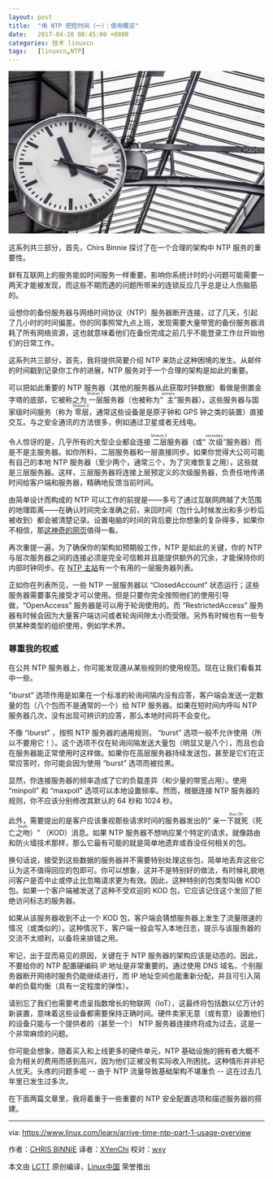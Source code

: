 ```yaml
---
layout: post
title:	"用 NTP 把控时间（一）：使用概览"
date:	2017-04-28 08:45:00 +0800 
categories:	技术 linuxcn 
tags:	[linuxcn,NTP]
---
```



![NTP](/Asserts/Images/album/201704/28/014750zt8zwu2856788b87.jpg "NTP")


这系列共三部分，首先，Chirs Binnie 探讨了在一个合理的架构中 NTP 服务的重要性。


鲜有互联网上的服务能如时间服务一样重要。影响你系统计时的小问题可能需要一两天才能被发现，而这些不期而遇的问题所带来的连锁反应几乎总是让人伤脑筋的。


设想你的备份服务器与网络时间协议（NTP）服务器断开连接，过了几天，引起了几小时的时间偏差。你的同事照常九点上班，发现需要大量带宽的备份服务器消耗了所有网络资源，这也就意味着他们在备份完成之前几乎不能登录工作台开始他们的日常工作。


这系列共三部分，首先，我将提供简要介绍 NTP 来防止这种困境的发生。从邮件的时间戳到记录你工作的进展，NTP 服务对于一个合理的架构是如此的重要。


可以把如此重要的 NTP 服务器（其他的服务器从此获取时钟数据）看做是倒置金字塔的底部，它被称之为<ruby> 一层 <rt>  Stratum 1 </rt></ruby>服务器（也被称为“<ruby> 主 <rt>  primary </rt></ruby>”服务器）。这些服务器与国家级时间服务（称为<ruby> 零层 <rt>  Stratum 0 </rt></ruby>，通常这些设备是是原子钟和 GPS 钟之类的装置）直接交互。与之安全通讯的方法很多，例如通过卫星或者无线电。


令人惊讶的是，几乎所有的大型企业都会连接<ruby> 二层 <rt>  Stratum 2 </rt></ruby>服务器（或“<ruby> 次级 <rt>  secondary </rt></ruby>”服务器）而是不是主服务器。如你所料，二层服务器和一层直接同步。如果你觉得大公司可能有自己的本地 NTP 服务器（至少两个，通常三个，为了灾难恢复之用），这些就是三层服务器。这样，三层服务器将连接上层预定义的次级服务器，负责任地传递时间给客户端和服务器，精确地反馈当前时间。


由简单设计而构成的 NTP 可以工作的前提是——多亏了通过互联网跨越了大范围的地理距离——在确认时间完全准确之前，来回时间（包什么时候发出和多少秒后被收到）都会被清楚记录。设置电脑的时间的背后要比你想象的复杂得多，如果你不相信，那[这神奇的网页](http://www.ntp.org/ntpfaq/NTP-s-sw-clocks-quality.htm)值得一看。


再次重提一遍，为了确保你的架构如预期般工作，NTP 是如此的关键，你的 NTP 与层次服务器之间的连接必须是完全可信赖并且能提供额外的冗余，才能保持你的内部时钟同步。在 [NTP 主站](http://support.ntp.org/bin/view/Servers/StratumOneTimeServers)有一个有用的一层服务器列表。


正如你在列表所见，一些 NTP 一层服务器以 “ClosedAccount” 状态运行；这些服务器需要事先接受才可以使用。但是只要你完全按照他们的使用引导做，“OpenAccess” 服务器是可以用于轮询使用的。而 “RestrictedAccess” 服务器有时候会因为大量客户端访问或者轮询间隙太小而受限。另外有时候也有一些专供某种类型的组织使用，例如学术界。


### 尊重我的权威


在公共 NTP 服务器上，你可能发现遵从某些规则的使用规范。现在让我们看看其中一些。


“iburst” 选项作用是如果在一个标准的轮询间隔内没有应答，客户端会发送一定数量的包（八个包而不是通常的一个）给 NTP 服务器。如果在短时间内呼叫 NTP 服务器几次，没有出现可辨识的应答，那么本地时间将不会变化。


不像 “iburst” ，按照 NTP 服务器的通用规则， “burst” 选项一般不允许使用（所以不要用它！）。这个选项不仅在轮询间隔发送大量包（明显又是八个），而且也会在服务器能正常使用时这样做。如果你在高层服务器持续发送包，甚至是它们在正常应答时，你可能会因为使用 “burst” 选项而被拉黑。


显然，你连接服务器的频率造成了它的负载差异（和少量的带宽占用）。使用 “minpoll” 和 “maxpoll” 选项可以本地设置频率。然而，根据连接 NTP 服务器的规则，你不应该分别修改其默认的 64 秒和 1024 秒。


此外，需要提出的是客户应该重视那些请求时间的服务器发出的“<ruby> 亲一下就死（死亡之吻） <rt>  Kiss-Of-Death </rt></ruby>” （KOD）消息。如果 NTP 服务器不想响应某个特定的请求，就像路由和防火墙技术那样，那么它最有可能的就是简单地遗弃或吞没任何相关的包。


换句话说，接受到这些数据的服务器并不需要特别处理这些包，简单地丢弃这些它认为这不值得回应的包即可。你可以想象，这并不是特别好的做法，有时候礼貌地问客户是否中止或停止比忽略请求更为有效。因此，这种特别的包类型叫做 KOD 包。如果一个客户端被发送了这种不受欢迎的 KOD 包，它应该记住这个发回了拒绝访问标志的服务器。


如果从该服务器收到不止一个 KOD 包，客户端会猜想服务器上发生了流量限速的情况（或类似的）。这种情况下，客户端一般会写入本地日志，提示与该服务器的交流不太顺利，以备将来排错之用。


牢记，出于显而易见的原因，关键在于 NTP 服务器的架构应该是动态的。因此，不要给你的 NTP 配置硬编码 IP 地址是非常重要的。通过使用 DNS 域名，个别服务器断开网络时服务仍能继续进行，而 IP 地址空间也能重新分配，并且可引入简单的负载均衡（具有一定程度的弹性）。


请别忘了我们也需要考虑呈指数增长的物联网（IoT），这最终将包括数以亿万计的新装置，意味着这些设备都需要保持正确时间。硬件卖家无意（或有意）设置他们的设备只能与一个提供者的（甚至一个） NTP 服务器连接终将成为过去，这是一个非常麻烦的问题。


你可能会想象，随着买入和上线更多的硬件单元，NTP 基础设施的拥有者大概不会为相关的费用而感到高兴，因为他们正被没有实际收入所困扰。这种情形并非杞人忧天。头疼的问题多呢 -- 由于 NTP 流量导致基础架构不堪重负 -- 这在过去几年里已发生过多次。


在下面两篇文章里，我将着重于一些重要的 NTP 安全配置选项和描述服务器的搭建。




---


via: <https://www.linux.com/learn/arrive-time-ntp-part-1-usage-overview>


作者：[CHRIS BINNIE](https://www.linux.com/users/chrisbinnie) 译者：[XYenChi](https://github.com/XYenChi) 校对：[wxy](https://github.com/wxy)


本文由 [LCTT](https://github.com/LCTT/TranslateProject) 原创编译，[Linux中国](https://linux.cn/) 荣誉推出

